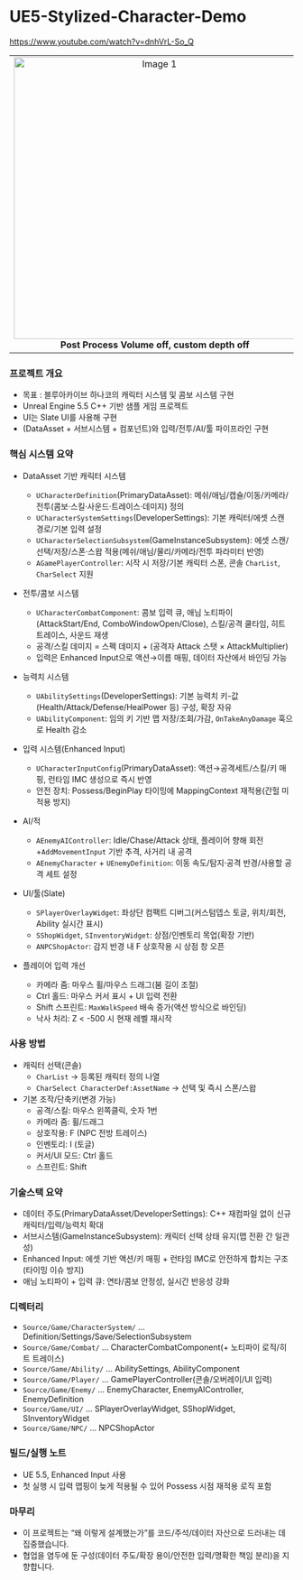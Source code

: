 # UE5-Stylized-Character-Demo

https://www.youtube.com/watch?v=dnhVrL-So_Q

<table>
  <tr>
    <td align="center">
      <img src="https://github.com/user-attachments/assets/7741f645-7d10-4459-affd-521bd31afa8a" width="500" alt="Image 1"/><br/>
      <b>Post Process Volume off, custom depth off</b>
    </td>
    <td align="center">
      <img src="https://github.com/user-attachments/assets/bfa5a300-dd42-4322-82d6-d30429bd45d4" width="500" alt="Image 2"/><br/>
      <b>Post Process Volume on, custom depth off</b>
    </td>
    <td align="center">
      <img src="https://github.com/user-attachments/assets/ff810a98-d055-4f77-bbca-d63284ef867d" width="500" alt="Image 3"/><br/>
      <b>Post Process Volume on, custom depth on</b>
    </td>
  </tr>
</table>


### 프로젝트 개요
- 목표 : 블루아카이브 하나코의 캐릭터 시스템 및 콤보 시스템 구현
- Unreal Engine 5.5 C++ 기반 샘플 게임 프로젝트
- UI는 Slate UI를 사용해 구현
-  (DataAsset + 서브시스템 + 컴포넌트)와 입력/전투/AI/툴 파이프라인 구현

### 핵심 시스템 요약
- DataAsset 기반 캐릭터 시스템
  - `UCharacterDefinition`(PrimaryDataAsset): 메쉬/애님/캡슐/이동/카메라/전투(콤보·스킬·사운드·트레이스·데미지) 정의
  - `UCharacterSystemSettings`(DeveloperSettings): 기본 캐릭터/에셋 스캔 경로/기본 입력 설정
  - `UCharacterSelectionSubsystem`(GameInstanceSubsystem): 에셋 스캔/선택/저장/스폰·스왑 적용(메쉬/애님/물리/카메라/전투 파라미터 반영)
  - `AGamePlayerController`: 시작 시 저장/기본 캐릭터 스폰, 콘솔 `CharList`, `CharSelect` 지원

- 전투/콤보 시스템
  - `UCharacterCombatComponent`: 콤보 입력 큐, 애님 노티파이(AttackStart/End, ComboWindowOpen/Close), 스킬/공격 쿨타임, 히트 트레이스, 사운드 재생
  - 공격/스킬 데미지 = 스펙 데미지 + (공격자 Attack 스탯 × AttackMultiplier)
  - 입력은 Enhanced Input으로 액션→이름 매핑, 데이터 자산에서 바인딩 가능

- 능력치 시스템
  - `UAbilitySettings`(DeveloperSettings): 기본 능력치 키-값(Health/Attack/Defense/HealPower 등) 구성, 확장 자유
  - `UAbilityComponent`: 임의 키 기반 맵 저장/조회/가감, `OnTakeAnyDamage` 훅으로 Health 감소

- 입력 시스템(Enhanced Input)
  - `UCharacterInputConfig`(PrimaryDataAsset): 액션→공격세트/스킬/키 매핑, 런타임 IMC 생성으로 즉시 반영
  - 안전 장치: Possess/BeginPlay 타이밍에 MappingContext 재적용(간헐 미적용 방지)

- AI/적
  - `AEnemyAIController`: Idle/Chase/Attack 상태, 플레이어 향해 회전+`AddMovementInput` 기반 추격, 사거리 내 공격
  - `AEnemyCharacter` + `UEnemyDefinition`: 이동 속도/탐지·공격 반경/사용할 공격 세트 설정

- UI/툴(Slate)
  - `SPlayerOverlayWidget`: 좌상단 컴팩트 디버그(커스텀뎁스 토글, 위치/회전, Ability 실시간 표시)
  - `SShopWidget`, `SInventoryWidget`: 상점/인벤토리 목업(확장 기반)
  - `ANPCShopActor`: 감지 반경 내 F 상호작용 시 상점 창 오픈

- 플레이어 입력 개선
  - 카메라 줌: 마우스 휠/마우스 드래그(붐 길이 조절)
  - Ctrl 홀드: 마우스 커서 표시 + UI 입력 전환
  - Shift 스프린트: `MaxWalkSpeed` 배속 증가(액션 방식으로 바인딩)
  - 낙사 처리: Z < -500 시 현재 레벨 재시작

### 사용 방법
- 캐릭터 선택(콘솔)
  - `CharList` → 등록된 캐릭터 정의 나열
  - `CharSelect CharacterDef:AssetName` → 선택 및 즉시 스폰/스왑
- 기본 조작/단축키(변경 가능)
  - 공격/스킬: 마우스 왼쪽클릭, 숫자 1번
  - 카메라 줌: 휠/드래그
  - 상호작용: F (NPC 전방 트레이스)
  - 인벤토리: I (토글)
  - 커서/UI 모드: Ctrl 홀드
  - 스프린트: Shift 

### 기술스택 요약
- 데이터 주도(PrimaryDataAsset/DeveloperSettings): C++ 재컴파일 없이 신규 캐릭터/입력/능력치 확대
- 서브시스템(GameInstanceSubsystem): 캐릭터 선택 상태 유지(맵 전환 간 일관성)
- Enhanced Input: 에셋 기반 액션/키 매핑 + 런타임 IMC로 안전하게 합치는 구조(타이밍 이슈 방지)
- 애님 노티파이 + 입력 큐: 연타/콤보 안정성, 실시간 반응성 강화

### 디렉터리
- `Source/Game/CharacterSystem/` … Definition/Settings/Save/SelectionSubsystem
- `Source/Game/Combat/` … CharacterCombatComponent(+ 노티파이 로직/히트 트레이스)
- `Source/Game/Ability/` … AbilitySettings, AbilityComponent
- `Source/Game/Player/` … GamePlayerController(콘솔/오버레이/UI 입력)
- `Source/Game/Enemy/` … EnemyCharacter, EnemyAIController, EnemyDefinition
- `Source/Game/UI/` … SPlayerOverlayWidget, SShopWidget, SInventoryWidget
- `Source/Game/NPC/` … NPCShopActor

### 빌드/실행 노트
- UE 5.5, Enhanced Input 사용
- 첫 실행 시 입력 맵핑이 늦게 적용될 수 있어 Possess 시점 재적용 로직 포함

### 마무리
- 이 프로젝트는 “왜 이렇게 설계했는가”를 코드/주석/데이터 자산으로 드러내는 데 집중했습니다.
- 협업을 염두에 둔 구성(데이터 주도/확장 용이/안전한 입력/명확한 책임 분리)을 지향합니다.
